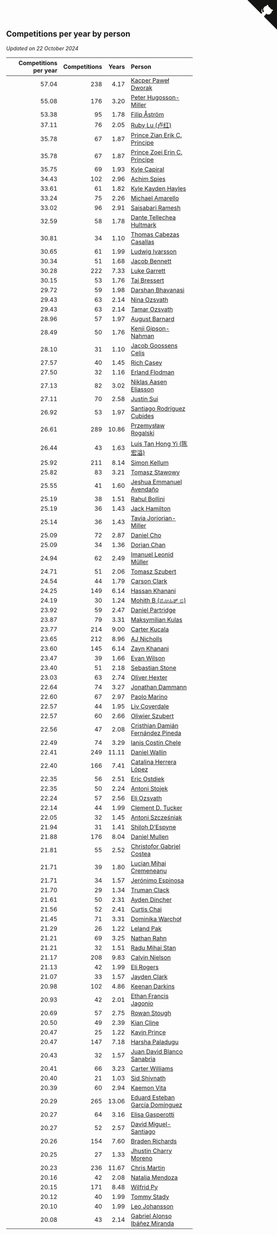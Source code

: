 ## Competitions per year by person

*Updated on 22 October 2024*

| Competitions per year | Competitions | Years | Person |
| ---: | ---: | ---: | :--- |
| 57.04 | 238 | 4.17 | [Kacper Paweł Dworak](https://www.worldcubeassociation.org/persons/2020DWOR01) |
| 55.08 | 176 | 3.20 | [Peter Hugosson-Miller](https://www.worldcubeassociation.org/persons/2021HUGO01) |
| 53.38 | 95 | 1.78 | [Filip Åström](https://www.worldcubeassociation.org/persons/2023ASTR01) |
| 37.11 | 76 | 2.05 | [Ruby Lu (卢红)](https://www.worldcubeassociation.org/persons/2022LURU01) |
| 35.78 | 67 | 1.87 | [Prince Zian Erik C. Principe](https://www.worldcubeassociation.org/persons/2022PRIN08) |
| 35.78 | 67 | 1.87 | [Prince Zoei Erin C. Principe](https://www.worldcubeassociation.org/persons/2022PRIN09) |
| 35.75 | 69 | 1.93 | [Kyle Capiral](https://www.worldcubeassociation.org/persons/2022CAPI02) |
| 34.43 | 102 | 2.96 | [Achim Spies](https://www.worldcubeassociation.org/persons/2021SPIE01) |
| 33.61 | 61 | 1.82 | [Kyle Kayden Hayles](https://www.worldcubeassociation.org/persons/2022HAYL02) |
| 33.24 | 75 | 2.26 | [Michael Amarello](https://www.worldcubeassociation.org/persons/2022AMAR09) |
| 33.02 | 96 | 2.91 | [Saisabari Ramesh](https://www.worldcubeassociation.org/persons/2021RAME01) |
| 32.59 | 58 | 1.78 | [Dante Tellechea Hultmark](https://www.worldcubeassociation.org/persons/2023HULT01) |
| 30.81 | 34 | 1.10 | [Thomas Cabezas Casallas](https://www.worldcubeassociation.org/persons/2023CASA08) |
| 30.65 | 61 | 1.99 | [Ludwig Ivarsson](https://www.worldcubeassociation.org/persons/2022IVAR01) |
| 30.34 | 51 | 1.68 | [Jacob Bennett](https://www.worldcubeassociation.org/persons/2023BENN04) |
| 30.28 | 222 | 7.33 | [Luke Garrett](https://www.worldcubeassociation.org/persons/2017GARR05) |
| 30.15 | 53 | 1.76 | [Taj Bressert](https://www.worldcubeassociation.org/persons/2023BRES01) |
| 29.72 | 59 | 1.98 | [Darshan Bhavanasi](https://www.worldcubeassociation.org/persons/2022BHAV01) |
| 29.43 | 63 | 2.14 | [Nina Ozsvath](https://www.worldcubeassociation.org/persons/2022OZSV03) |
| 29.43 | 63 | 2.14 | [Tamar Ozsvath](https://www.worldcubeassociation.org/persons/2022OZSV04) |
| 28.96 | 57 | 1.97 | [August Barnard](https://www.worldcubeassociation.org/persons/2022BARN21) |
| 28.49 | 50 | 1.76 | [Kenji Gipson-Nahman](https://www.worldcubeassociation.org/persons/2023GIPS01) |
| 28.10 | 31 | 1.10 | [Jacob Goossens Celis](https://www.worldcubeassociation.org/persons/2023CELI06) |
| 27.57 | 40 | 1.45 | [Rich Casey](https://www.worldcubeassociation.org/persons/2023CASE06) |
| 27.50 | 32 | 1.16 | [Erland Flodman](https://www.worldcubeassociation.org/persons/2023FLOD01) |
| 27.13 | 82 | 3.02 | [Niklas Aasen Eliasson](https://www.worldcubeassociation.org/persons/2021ELIA01) |
| 27.11 | 70 | 2.58 | [Justin Sui](https://www.worldcubeassociation.org/persons/2022SUIJ01) |
| 26.92 | 53 | 1.97 | [Santiago Rodríguez Cubides](https://www.worldcubeassociation.org/persons/2022CUBI01) |
| 26.61 | 289 | 10.86 | [Przemysław Rogalski](https://www.worldcubeassociation.org/persons/2013ROGA02) |
| 26.44 | 43 | 1.63 | [Luis Tan Hong Yi (陈宏溢)](https://www.worldcubeassociation.org/persons/2023YILU01) |
| 25.92 | 211 | 8.14 | [Simon Kellum](https://www.worldcubeassociation.org/persons/2016KELL12) |
| 25.82 | 83 | 3.21 | [Tomasz Stawowy](https://www.worldcubeassociation.org/persons/2021STAW01) |
| 25.55 | 41 | 1.60 | [Jeshua Emmanuel Avendaño](https://www.worldcubeassociation.org/persons/2023AVEN01) |
| 25.19 | 38 | 1.51 | [Rahul Bollini](https://www.worldcubeassociation.org/persons/2023BOLL01) |
| 25.19 | 36 | 1.43 | [Jack Hamilton](https://www.worldcubeassociation.org/persons/2023HAMI08) |
| 25.14 | 36 | 1.43 | [Tavia Jorjorian-Miller](https://www.worldcubeassociation.org/persons/2023JORJ01) |
| 25.09 | 72 | 2.87 | [Daniel Cho](https://www.worldcubeassociation.org/persons/2021CHOD01) |
| 25.09 | 34 | 1.36 | [Dorian Chan](https://www.worldcubeassociation.org/persons/2023DORI01) |
| 24.94 | 62 | 2.49 | [Imanuel Leonid Müller](https://www.worldcubeassociation.org/persons/2022MULL02) |
| 24.71 | 51 | 2.06 | [Tomasz Szubert](https://www.worldcubeassociation.org/persons/2022SZUB02) |
| 24.54 | 44 | 1.79 | [Carson Clark](https://www.worldcubeassociation.org/persons/2023CLAR02) |
| 24.25 | 149 | 6.14 | [Hassan Khanani](https://www.worldcubeassociation.org/persons/2018KHAN26) |
| 24.19 | 30 | 1.24 | [Mohith B (ಮೋಹಿತ್ ಬಿ)](https://www.worldcubeassociation.org/persons/2023BMOH01) |
| 23.92 | 59 | 2.47 | [Daniel Partridge](https://www.worldcubeassociation.org/persons/2022PART02) |
| 23.87 | 79 | 3.31 | [Maksymilian Kulas](https://www.worldcubeassociation.org/persons/2021KULA02) |
| 23.77 | 214 | 9.00 | [Carter Kucala](https://www.worldcubeassociation.org/persons/2015KUCA01) |
| 23.65 | 212 | 8.96 | [AJ Nicholls](https://www.worldcubeassociation.org/persons/2015NICH04) |
| 23.60 | 145 | 6.14 | [Zayn Khanani](https://www.worldcubeassociation.org/persons/2018KHAN28) |
| 23.47 | 39 | 1.66 | [Evan Wilson](https://www.worldcubeassociation.org/persons/2023WILS11) |
| 23.40 | 51 | 2.18 | [Sebastian Stone](https://www.worldcubeassociation.org/persons/2022STON09) |
| 23.03 | 63 | 2.74 | [Oliver Hexter](https://www.worldcubeassociation.org/persons/2022HEXT01) |
| 22.64 | 74 | 3.27 | [Jonathan Dammann](https://www.worldcubeassociation.org/persons/2021DAMM01) |
| 22.60 | 67 | 2.97 | [Paolo Marino](https://www.worldcubeassociation.org/persons/2021MARI04) |
| 22.57 | 44 | 1.95 | [Liv Coverdale](https://www.worldcubeassociation.org/persons/2022COVE02) |
| 22.57 | 60 | 2.66 | [Oliwier Szubert](https://www.worldcubeassociation.org/persons/2022SZUB01) |
| 22.56 | 47 | 2.08 | [Cristhian Damián Fernández Pineda](https://www.worldcubeassociation.org/persons/2022PINE05) |
| 22.49 | 74 | 3.29 | [Ianis Costin Chele](https://www.worldcubeassociation.org/persons/2021CHEL01) |
| 22.41 | 249 | 11.11 | [Daniel Wallin](https://www.worldcubeassociation.org/persons/2013WALL03) |
| 22.40 | 166 | 7.41 | [Catalina Herrera López](https://www.worldcubeassociation.org/persons/2017LOPE31) |
| 22.35 | 56 | 2.51 | [Eric Ostdiek](https://www.worldcubeassociation.org/persons/2022OSTD01) |
| 22.35 | 50 | 2.24 | [Antoni Stojek](https://www.worldcubeassociation.org/persons/2022STOJ03) |
| 22.24 | 57 | 2.56 | [Eli Ozsvath](https://www.worldcubeassociation.org/persons/2022OZSV01) |
| 22.14 | 44 | 1.99 | [Clement D. Tucker](https://www.worldcubeassociation.org/persons/2022TUCK09) |
| 22.05 | 32 | 1.45 | [Antoni Szcześniak](https://www.worldcubeassociation.org/persons/2023SZCZ04) |
| 21.94 | 31 | 1.41 | [Shiloh D’Espyne](https://www.worldcubeassociation.org/persons/2023DESP01) |
| 21.88 | 176 | 8.04 | [Daniel Mullen](https://www.worldcubeassociation.org/persons/2016MULL04) |
| 21.81 | 55 | 2.52 | [Christofor Gabriel Costea](https://www.worldcubeassociation.org/persons/2022COST03) |
| 21.71 | 39 | 1.80 | [Lucian Mihai Cremeneanu](https://www.worldcubeassociation.org/persons/2023CREM01) |
| 21.71 | 34 | 1.57 | [Jerónimo Espinosa](https://www.worldcubeassociation.org/persons/2023ESPI07) |
| 21.70 | 29 | 1.34 | [Truman Clack](https://www.worldcubeassociation.org/persons/2023CLAC02) |
| 21.61 | 50 | 2.31 | [Ayden Dincher](https://www.worldcubeassociation.org/persons/2022DINC01) |
| 21.56 | 52 | 2.41 | [Curtis Chai](https://www.worldcubeassociation.org/persons/2022CHAI02) |
| 21.45 | 71 | 3.31 | [Dominika Warchoł](https://www.worldcubeassociation.org/persons/2021WARC01) |
| 21.29 | 26 | 1.22 | [Leland Pak](https://www.worldcubeassociation.org/persons/2023PAKL02) |
| 21.21 | 69 | 3.25 | [Nathan Rahn](https://www.worldcubeassociation.org/persons/2021RAHN01) |
| 21.21 | 32 | 1.51 | [Radu Mihai Stan](https://www.worldcubeassociation.org/persons/2023STAN09) |
| 21.17 | 208 | 9.83 | [Calvin Nielson](https://www.worldcubeassociation.org/persons/2014NIEL03) |
| 21.13 | 42 | 1.99 | [Eli Rogers](https://www.worldcubeassociation.org/persons/2022ROGE05) |
| 21.07 | 33 | 1.57 | [Jayden Clark](https://www.worldcubeassociation.org/persons/2023CLAR13) |
| 20.98 | 102 | 4.86 | [Keenan Darkins](https://www.worldcubeassociation.org/persons/2019DARK02) |
| 20.93 | 42 | 2.01 | [Ethan Francis Jagonio](https://www.worldcubeassociation.org/persons/2022JAGO03) |
| 20.69 | 57 | 2.75 | [Rowan Stough](https://www.worldcubeassociation.org/persons/2022STOU01) |
| 20.50 | 49 | 2.39 | [Kian Cline](https://www.worldcubeassociation.org/persons/2022CLIN01) |
| 20.47 | 25 | 1.22 | [Kavin Prince](https://www.worldcubeassociation.org/persons/2023PRIN02) |
| 20.47 | 147 | 7.18 | [Harsha Paladugu](https://www.worldcubeassociation.org/persons/2017PALA08) |
| 20.43 | 32 | 1.57 | [Juan David Blanco Sanabria](https://www.worldcubeassociation.org/persons/2023SANA04) |
| 20.41 | 66 | 3.23 | [Carter Williams](https://www.worldcubeassociation.org/persons/2021WILL06) |
| 20.40 | 21 | 1.03 | [Sid Shivnath](https://www.worldcubeassociation.org/persons/2023SHIV05) |
| 20.39 | 60 | 2.94 | [Kaemon Vita](https://www.worldcubeassociation.org/persons/2021VITA01) |
| 20.29 | 265 | 13.06 | [Eduard Esteban García Domínguez](https://www.worldcubeassociation.org/persons/2011EDUA01) |
| 20.27 | 64 | 3.16 | [Elisa Gasperotti](https://www.worldcubeassociation.org/persons/2021GASP01) |
| 20.27 | 52 | 2.57 | [David Miguel-Santiago](https://www.worldcubeassociation.org/persons/2022MIGU02) |
| 20.26 | 154 | 7.60 | [Braden Richards](https://www.worldcubeassociation.org/persons/2017RICH02) |
| 20.25 | 27 | 1.33 | [Jhustin Charry Moreno](https://www.worldcubeassociation.org/persons/2023MORE20) |
| 20.23 | 236 | 11.67 | [Chris Martin](https://www.worldcubeassociation.org/persons/2013MART03) |
| 20.16 | 42 | 2.08 | [Natalia Mendoza](https://www.worldcubeassociation.org/persons/2022MEND24) |
| 20.15 | 171 | 8.48 | [Wilfrid Py](https://www.worldcubeassociation.org/persons/2016PYWI01) |
| 20.12 | 40 | 1.99 | [Tommy Stady](https://www.worldcubeassociation.org/persons/2022STAD01) |
| 20.10 | 40 | 1.99 | [Leo Johansson](https://www.worldcubeassociation.org/persons/2022JOHA08) |
| 20.08 | 43 | 2.14 | [Gabriel Alonso Ibáñez Miranda](https://www.worldcubeassociation.org/persons/2022MIRA06) |


<a href="https://github.com/jonatanklosko/wca_statistics" class="github-corner" aria-label="View source on Github"><svg width="80" height="80" viewBox="0 0 250 250" style="fill:#151513; color:#fff; position: absolute; top: 0; border: 0; right: 0;" aria-hidden="true"><path d="M0,0 L115,115 L130,115 L142,142 L250,250 L250,0 Z"></path><path d="M128.3,109.0 C113.8,99.7 119.0,89.6 119.0,89.6 C122.0,82.7 120.5,78.6 120.5,78.6 C119.2,72.0 123.4,76.3 123.4,76.3 C127.3,80.9 125.5,87.3 125.5,87.3 C122.9,97.6 130.6,101.9 134.4,103.2" fill="currentColor" style="transform-origin: 130px 106px;" class="octo-arm"></path><path d="M115.0,115.0 C114.9,115.1 118.7,116.5 119.8,115.4 L133.7,101.6 C136.9,99.2 139.9,98.4 142.2,98.6 C133.8,88.0 127.5,74.4 143.8,58.0 C148.5,53.4 154.0,51.2 159.7,51.0 C160.3,49.4 163.2,43.6 171.4,40.1 C171.4,40.1 176.1,42.5 178.8,56.2 C183.1,58.6 187.2,61.8 190.9,65.4 C194.5,69.0 197.7,73.2 200.1,77.6 C213.8,80.2 216.3,84.9 216.3,84.9 C212.7,93.1 206.9,96.0 205.4,96.6 C205.1,102.4 203.0,107.8 198.3,112.5 C181.9,128.9 168.3,122.5 157.7,114.1 C157.9,116.9 156.7,120.9 152.7,124.9 L141.0,136.5 C139.8,137.7 141.6,141.9 141.8,141.8 Z" fill="currentColor" class="octo-body"></path></svg></a><style>.github-corner:hover .octo-arm{animation:octocat-wave 560ms ease-in-out}@keyframes octocat-wave{0%,100%{transform:rotate(0)}20%,60%{transform:rotate(-25deg)}40%,80%{transform:rotate(10deg)}}@media (max-width:500px){.github-corner:hover .octo-arm{animation:none}.github-corner .octo-arm{animation:octocat-wave 560ms ease-in-out}}</style>
